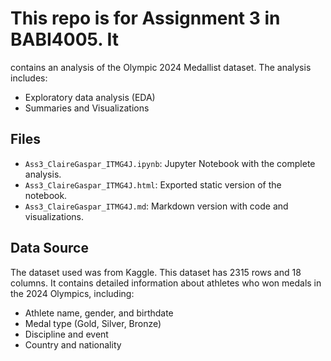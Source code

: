 # This repo is for Assignment 3 in BABI4005. It
contains an analysis of the Olympic 2024 Medallist dataset. The analysis includes:
- Exploratory data analysis (EDA)
- Summaries and Visualizations
## Files
- `Ass3_ClaireGaspar_ITMG4J.ipynb`: Jupyter Notebook with the complete analysis.
- `Ass3_ClaireGaspar_ITMG4J.html`: Exported static version of the notebook.
- `Ass3_ClaireGaspar_ITMG4J.md`: Markdown version with code and visualizations.
## Data Source
The dataset used was from Kaggle. This dataset has 2315 rows and 18 columns. It contains detailed information about athletes who won medals in the 2024 Olympics, including:
- Athlete name, gender, and birthdate
- Medal type (Gold, Silver, Bronze)
- Discipline and event
- Country and nationality
